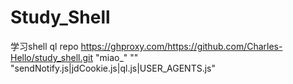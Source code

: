 # Study_Shell
学习shell
ql repo https://ghproxy.com/https://github.com/Charles-Hello/study_shell.git "miao_" "" "sendNotify.js|jdCookie.js|ql.js|USER_AGENTS.js"
